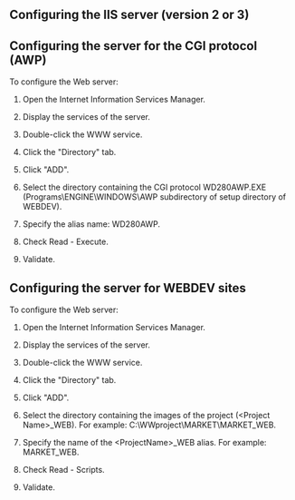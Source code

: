 
## Configuring the IIS server (version 2 or 3)
			



<a name="NOTE1"></a>
<a name="NOTE1_1"></a>


## Configuring the server for the CGI protocol (AWP)
<a name="configuring_the_server_for_the_cgi_protocol_awp_ELTTEXTE000089"></a>
To configure the Web server:

1. Open the Internet Information Services Manager.

2. Display the services of the server.

3. Double-click the WWW service.

4. Click the "Directory" tab.

5. Click "ADD".

6. Select the directory containing the CGI protocol WD280AWP.EXE (Programs\\ENGINE\\WINDOWS\\AWP subdirectory of setup directory of WEBDEV).

7. Specify the alias name: WD280AWP.

8. Check Read - Execute.

9. Validate.




<a name="NOTE2"></a>
<a name="NOTE2_1"></a>


## Configuring the server for WEBDEV sites
<a name="configuring_the_server_for_webdev_sites_ELTTEXTE000113"></a>
To configure the Web server:

1. Open the Internet Information Services Manager.

2. Display the services of the server.

3. Double-click the WWW service.

4. Click the "Directory" tab.

5. Click "ADD".

6. Select the directory containing the images of the project (&lt;Project Name&gt;_WEB). For example: C:\\WWproject\\MARKET\\MARKET_WEB.

7. Specify the name of the &lt;ProjectName&gt;_WEB alias. For example: MARKET_WEB.

8. Check Read - Scripts.

9. Validate.





